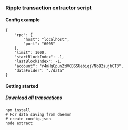 ### Ripple transaction extractor script

#### Config example
```
{
    "rpc": {
        "host": "localhost",
        "port": "6005"
    },
    "limit": 1000,
    "startBlockIndex": -1,
    "lastBlockIndex": -1,
    "account": "r4mHqCpun2dVCBSSUebiqjVNoB2sujbCT3",
    "dataFolder": "./data"
}
```

#### Getting started

##### Download all transactions
```
npm install
# For data saving from daemon
# create config.json
node extract
```
